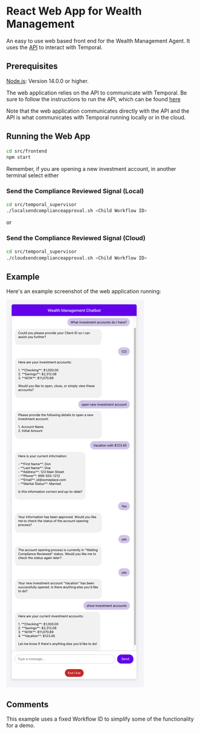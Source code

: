 # React Web App for Wealth Management

An easy to use web based front end for the Wealth Management Agent. 
It uses the [API](../api/README.md) to interact with Temporal.

## Prerequisites 

[Node.js](https://nodejs.org/en/download): Version 14.0.0 or higher.

The web application relies on the API to communicate with Temporal. 
Be sure to follow the instructions to run the API, which can be found [here](../api/README.md)

Note that the web application communicates directly with the API and the API is what 
communicates with Temporal running locally or in the cloud.

## Running the Web App
```bash
cd src/frontend
npm start
```

Remember, if you are opening a new investment account, in another terminal
select either 
### Send the Compliance Reviewed Signal (Local)
```bash
cd src/temporal_supervisor
./localsendcomplianceapproval.sh <Child Workflow ID>
```

or
### Send the Compliance Reviewed Signal (Cloud)
```bash
cd src/temporal_supervisor
./cloudsendcomplianceapproval.sh <Child Workflow ID>
```

## Example

Here's an example screenshot of the web application running:

![](../../images/webui.png)

## Comments

This example uses a fixed Workflow ID to simplify some of the functionality for a demo.
